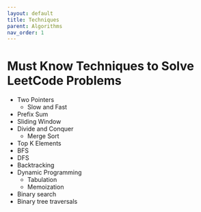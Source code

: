 ```yaml
---
layout: default
title: Techniques
parent: Algorithms
nav_order: 1
---
```


# Must Know Techniques to Solve LeetCode Problems

* Two Pointers
    * Slow and Fast
* Prefix Sum
* Sliding Window
* Divide and Conquer
    * Merge Sort
* Top K Elements
* BFS
* DFS
* Backtracking
* Dynamic Programming
    * Tabulation
    * Memoization
* Binary search
* Binary tree traversals
<!-- * Topological Sort (?) -->

<!-- https://docs.google.com/document/d/1jfaa6loWq4oJ7zGv_np8HO84HaB0OIhEapQzSS-c5l4/edit?tab=t.0 -->
